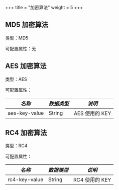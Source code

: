 +++
title = "加密算法"
weight = 5
+++

## MD5 加密算法

类型：MD5

可配置属性：无

## AES 加密算法

类型：AES

可配置属性：

| *名称*         | *数据类型* | *说明*         |
| ------------- | --------- | ------------- |
| aes-key-value | String    | AES 使用的 KEY |

## RC4 加密算法

类型：RC4

可配置属性：

| *名称*         | *数据类型* | *说明*         |
| ------------- | --------- | ------------- |
| rc4-key-value | String    | RC4 使用的 KEY |

